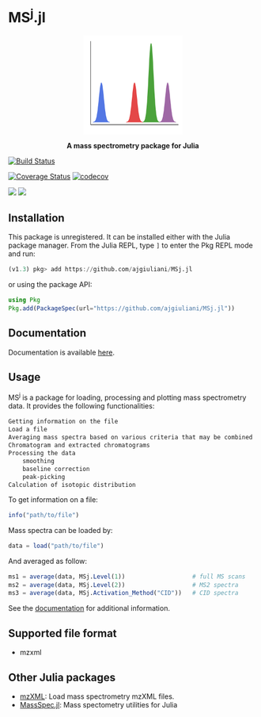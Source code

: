 # MS<sup>j</sup>.jl 
<p align="center">
  <img align="center" src="docs/src/assets/logo.png" width="200" height="200" />
</p>
<p align="center">
  <strong> A mass spectrometry package for Julia </strong>
</p>


[![Build Status](https://travis-ci.org/ajgiuliani/MSj.jl.svg?branch=master)](https://travis-ci.org/ajgiuliani/MSj.jl)

[![Coverage Status](https://coveralls.io/repos/github/ajgiuliani/MSj.jl/badge.svg?branch=master)](https://coveralls.io/github/ajgiuliani/MSj.jl?branch=master)
[![codecov](https://codecov.io/gh/ajgiuliani/MSj.jl/branch/master/graph/badge.svg)](https://codecov.io/gh/ajgiuliani/MSj.jl)

[![](https://img.shields.io/badge/docs-stable-blue.svg)](https://ajgiuliani.github.io/MSj.jl/stable)
[![](https://img.shields.io/badge/docs-dev-blue.svg)](https://ajgiuliani.github.io/MSj.jl/dev/)



## Installation
This package is unregistered. It can be installed either with the Julia package manager.
From the Julia REPL, type `]` to enter the Pkg REPL mode and run:
```julia
(v1.3) pkg> add https://github.com/ajgiuliani/MSj.jl
```
or using the package API:

```julia
using Pkg
Pkg.add(PackageSpec(url="https://github.com/ajgiuliani/MSj.jl"))
```

## Documentation
Documentation is available [here](https://ajgiuliani.github.io/MSj.jl/stable).


## Usage
MS<sup>j</sup> is a package for loading, processing and plotting mass spectrometry data. It provides the following functionalities:

    Getting information on the file
    Load a file
    Averaging mass spectra based on various criteria that may be combined
    Chromatogram and extracted chromatograms
    Processing the data
        smoothing
        baseline correction
        peak-picking
    Calculation of isotopic distribution

To get information on a file:
```julia
info("path/to/file")
```

Mass spectra can be loaded by:
```julia
data = load("path/to/file")
```

And averaged as follow:
```julia
ms1 = average(data, MSj.Level(1))                   # full MS scans
ms2 = average(data, MSj.Level(2))                   # MS2 spectra
ms3 = average(data, MSj.Activation_Method("CID"))   # CID spectra
```

See the [documentation](https://ajgiuliani.github.io/MSj.jl/stable) for additional information.

## Supported file format
* mzxml

## Other Julia packages
* [mzXML](https://github.com/timholy/mzXML.jl): Load mass spectrometry mzXML files.
* [MassSpec.jl](https://github.com/JuliaSpect/MassSpec.jl): Mass spectometry utilities for Julia
